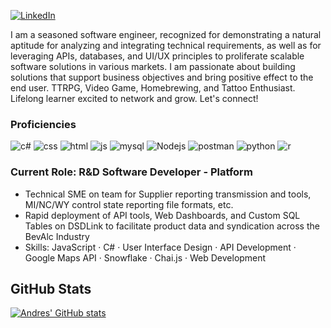 <p>
  <a href="https://www.linkedin.com/in/andresgsepulveda" target="_blank"><img alt="LinkedIn" src="https://img.shields.io/badge/linkedin-%230077B5.svg?&style=for-the-badge&logo=linkedin&logoColor=white" /></a> 
</p>

I am a seasoned software engineer, recognized for demonstrating a natural aptitude for analyzing and integrating technical requirements, as well as for leveraging APIs, databases, and UI/UX principles to proliferate scalable software solutions in various markets. I am passionate about building solutions that support business objectives and bring positive effect to the end user. TTRPG, Video Game, Homebrewing, and Tattoo Enthusiast. Lifelong learner excited to network and grow. Let's connect!

### Proficiencies

<p>
  <img alt="c#" src="https://img.shields.io/badge/c%23-%23239120.svg?style=for-the-badge&logo=c-sharp&logoColor=white" />
  <img alt="css" src="https://img.shields.io/badge/css3-%231572B6.svg?style=for-the-badge&logo=css3&logoColor=white" />
  <img alt="html" src="https://img.shields.io/badge/html5-%23E34F26.svg?style=for-the-badge&logo=html5&logoColor=white" />
  <img alt="js" src="https://img.shields.io/badge/javascript-%23323330.svg?style=for-the-badge&logo=javascript&logoColor=%23F7DF1E" />
  <img alt="mysql" src="https://img.shields.io/badge/mysql-%2300f.svg?style=for-the-badge&logo=mysql&logoColor=white" />
  <img alt="Nodejs" src="https://img.shields.io/badge/node.js-6DA55F?style=for-the-badge&logo=node.js&logoColor=white" />
  <img alt="postman" src="https://img.shields.io/badge/Postman-FF6C37?style=for-the-badge&logo=postman&logoColor=white" />
  <img alt="python" src="https://img.shields.io/badge/python-3670A0?style=for-the-badge&logo=python&logoColor=ffdd54" />
  <img alt="r" src="https://img.shields.io/badge/r-%23276DC3.svg?style=for-the-badge&logo=r&logoColor=white" />
</p>

### Current Role: R&D Software Developer - Platform

- Technical SME on team for Supplier reporting transmission and tools, MI/NC/WY control state reporting file formats, etc.
- Rapid deployment of API tools, Web Dashboards, and Custom SQL Tables on DSDLink to facilitate product data and syndication across the BevAlc Industry
- Skills: JavaScript · C# · User Interface Design · API Development · Google Maps API · Snowflake · Chai.js · Web Development

## GitHub Stats 

[![Andres' GitHub stats](https://github-readme-stats.vercel.app/api?username=e8-AndresSepulvedaMorales&include_all_commits=true&count_private=true&theme=algolia&show_icons=true)](https://github.com/anuraghazra/github-readme-stats)
